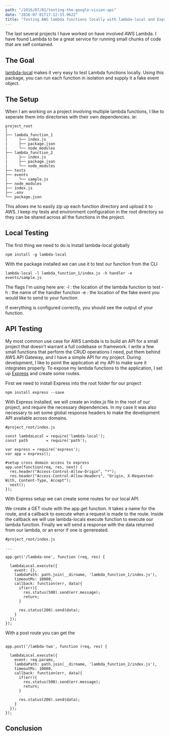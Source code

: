 ```yaml
---
path: "/2016/07/01/testing-the-google-vision-api"
date: "2016-07-01T17:12:33.962Z"
title: "Testing AWS lambda functions locally with lambda-local and ExpressJS"
---
```


The last several projects I have worked on have involved AWS Lambda. I have found Lambda to be a great service for running small chunks of code that are self contained.

## The Goal
[lambda-local](https://www.npmjs.com/package/lambda-local) makes it very easy to test Lambda functions locally. Using this package, you can run each function in isolation and supply it a fake event object.

## The Setup

When I am working on a project involving multiple lambda functions, I like to seperate them into directories with their own dependencies. ie:

```
project_root
|
├── lambda_function_1
|     ├── index.js
|     ├── package.json
|     └── node_modules
├── lambda_function_2
|     ├── index.js
|     ├── package.json
|     └── node_modules
├── tests
├── events
|     └── sample.js
├── node_modules
├── index.js
├── .env
└── package.json

```

This allows me to easily zip up each function directory and upload it to AWS. I keep my tests and environment configuration in the root directory so they can be shared across all the functions in the project.

## Local Testing
The first thing we need to do is Install lambda-local globally

````
npm install -g lambda-local
````

With the package installed we can use it to test our function from the CLI

```
lambda-local -l lambda_function_1/index.js -h handler -e events/sample.js
```

The flags I'm using here are:
-l : the location of the lambda function to test
-h : the name of the handler function
-e : the location of the fake event you would like to send to your function

If everything is configured correctly, you should see the output of your function.


## API Testing
My most common use case for AWS Lambda is to build an API for a small project that doesn't warrant a full codebase or framework. I write a few small functions that perform the CRUD operations I need, put them behind AWS API Gateway, and I have a simple API for my project. During development, I like to point the application at my API to make sure it integrates properly. To expose my lambda functions to the application, I set up [Express](https://expressjs.com) and create some routes.

First we need to install Express into the root folder for our project
````
npm install express --save
````

With Express installed, we will create an index.js file in the root of our project, and require the necessary dependencies. In my case it was also necessary to set some global response headers to make the development API available across domains.
````
#project_root/index.js

const lambdaLocal = require('lambda-local');
const path        = require('path');

var express = require('express');
var app = express();

#setup cross domain access to express
app.use(function(req, res, next) {
  res.header("Access-Control-Allow-Origin", "*");
  res.header("Access-Control-Allow-Headers", "Origin, X-Requested-With, Content-Type, Accept");
  next();
});

````


With Express setup we can create some routes for our local API.  

We create a GET route with the app.get function. It takes a name for the route, and a callback to execute when a request is made to the route. Inside the callback we will use lambda-locals execute function to execute our lambda function. Finally we will send a response with the data returned from our lambda, or an error if one is genereated.

````
#project_root/index.js

...

app.get('/lambda-one', function (req, res) {
  
  lambdaLocal.execute({
    event: {},
    lambdaPath: path.join(__dirname, 'lambda_function_1/index.js'),
    timeoutMs: 10000,
    callback: function(err, data){
      if(err){
        res.status(500).send(err.message);
        return;
      }

      res.status(200).send(data);
    }
  });
});

````

With a post route you can get the 

````

app.post('/lambda-two', function (req, res) {
  
  lambdaLocal.execute({
    event: req.params,
    lambdaPath: path.join(__dirname, 'lambda_function_2/index.js'),
    timeoutMs: 10000,
    callback: function(err, data){
      if(err){
        res.status(500).send(err.message);
        return;
      }

      res.status(200).send(data);
    }
  });
});
````
## Conclusion